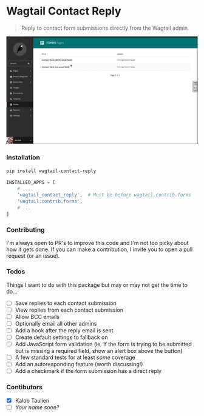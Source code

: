 # Wagtail Contact Reply

> Reply to contact form submissions directly from the Wagtail admin

![Preview](misc/direct-reply-feature.gif)

### Installation

```
pip install wagtail-contact-reply
```

```python
INSTALLED_APPS = [
    # ....
    'wagtail_contact_reply',  # Must be before wagtail.contrib.forms
    'wagtail.contrib.forms',
    # ...
]
```

### Contributing
I'm always open to PR's to improve this code and I'm not too picky about how it gets done. If you can make a contribution, I invite you to open a pull request (or an issue).

### Todos
Things I want to do with this package but may or may not get the time to do...

- [ ] Save replies to each contact submission
- [ ] View replies from each contact submission
- [ ] Allow BCC emails
- [ ] Optionally email all other admins
- [ ] Add a hook after the reply email is sent
- [ ] Create default settings to fallback on
- [ ] Add JavaScript form validation (ie. If the form is trying to be submitted but is missing a required field, show an alert box above the button)
- [ ] A few standard tests for at least _some_ coverage
- [ ] Add an autoresponding feature (worth discussing!)
- [ ] Add a checkmark if the form submission has a direct reply

### Contibutors
- [x] Kalob Taulien
- [ ] _Your name soon?_
